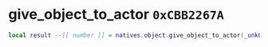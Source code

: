 # give_object_to_actor `0xCBB2267A`

```lua
local result --[[ number ]] = natives.object.give_object_to_actor(_unk0 --[[ number ]], _unk1 --[[ number ]])
```